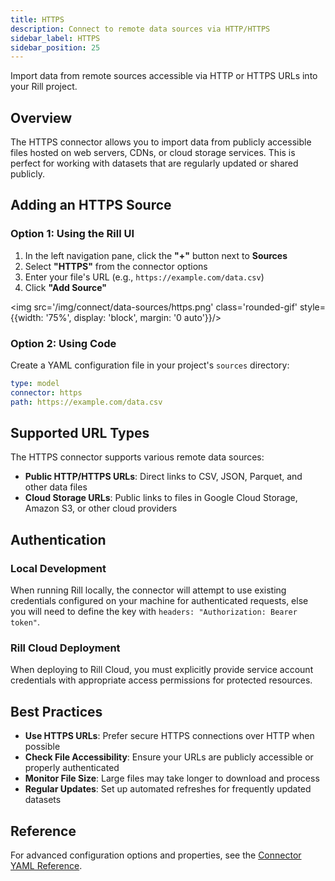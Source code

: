 ```yaml
---
title: HTTPS
description: Connect to remote data sources via HTTP/HTTPS
sidebar_label: HTTPS
sidebar_position: 25
---
```


Import data from remote sources accessible via HTTP or HTTPS URLs into your Rill project.

## Overview

The HTTPS connector allows you to import data from publicly accessible files hosted on web servers, CDNs, or cloud storage services. This is perfect for working with datasets that are regularly updated or shared publicly.


## Adding an HTTPS Source

### Option 1: Using the Rill UI

1. In the left navigation pane, click the **"+"** button next to **Sources**
2. Select **"HTTPS"** from the connector options
3. Enter your file's URL (e.g., `https://example.com/data.csv`)
4. Click **"Add Source"**

<img src='/img/connect/data-sources/https.png' class='rounded-gif' style={{width: '75%', display: 'block', margin: '0 auto'}}/>
<br />


### Option 2: Using Code

Create a YAML configuration file in your project's `sources` directory:

```yaml
type: model
connector: https
path: https://example.com/data.csv
```

## Supported URL Types

The HTTPS connector supports various remote data sources:

- **Public HTTP/HTTPS URLs**: Direct links to CSV, JSON, Parquet, and other data files
- **Cloud Storage URLs**: Public links to files in Google Cloud Storage, Amazon S3, or other cloud providers

## Authentication

### Local Development

When running Rill locally, the connector will attempt to use existing credentials configured on your machine for authenticated requests, else you will need to define the key with `headers: "Authorization: Bearer token"`.

### Rill Cloud Deployment

When deploying to Rill Cloud, you must explicitly provide service account credentials with appropriate access permissions for protected resources.

## Best Practices

- **Use HTTPS URLs**: Prefer secure HTTPS connections over HTTP when possible
- **Check File Accessibility**: Ensure your URLs are publicly accessible or properly authenticated
- **Monitor File Size**: Large files may take longer to download and process
- **Regular Updates**: Set up automated refreshes for frequently updated datasets

## Reference

For advanced configuration options and properties, see the [Connector YAML Reference](/reference/project-files/connectors#https).
